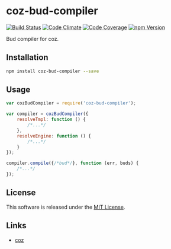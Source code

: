 coz-bud-compiler
==========

<!-- Badge Start -->
<a name="badges"></a>

[![Build Status][bd_travis_shield_url]][bd_travis_url]
[![Code Climate][bd_codeclimate_shield_url]][bd_codeclimate_url]
[![Code Coverage][bd_codeclimate_coverage_shield_url]][bd_codeclimate_url]
[![npm Version][bd_npm_shield_url]][bd_npm_url]

[bd_repo_url]: https://github.com/coz-repo/coz-bud-compiler
[bd_travis_url]: http://travis-ci.org/coz-repo/coz-bud-compiler
[bd_travis_shield_url]: http://img.shields.io/travis/coz-repo/coz-bud-compiler.svg?style=flat
[bd_license_url]: https://github.com/coz-repo/coz-bud-compiler/blob/master/LICENSE
[bd_codeclimate_url]: http://codeclimate.com/github/coz-repo/coz-bud-compiler
[bd_codeclimate_shield_url]: http://img.shields.io/codeclimate/github/coz-repo/coz-bud-compiler.svg?style=flat
[bd_codeclimate_coverage_shield_url]: http://img.shields.io/codeclimate/coverage/github/coz-repo/coz-bud-compiler.svg?style=flat
[bd_gemnasium_url]: https://gemnasium.com/coz-repo/coz-bud-compiler
[bd_gemnasium_shield_url]: https://gemnasium.com/coz-repo/coz-bud-compiler.svg
[bd_npm_url]: http://www.npmjs.org/package/coz-bud-compiler
[bd_npm_shield_url]: http://img.shields.io/npm/v/coz-bud-compiler.svg?style=flat

<!-- Badge End -->


<!-- Description Start -->
<a name="description"></a>

Bud compiler for coz.

<!-- Description End -->



<!-- Sections Start -->
<a name="sections"></a>

Installation
-----

```bash
npm install coz-bud-compiler --save
```

Usage
----

```javascript
var cozBudCompiler = require('coz-bud-compiler');

var compiler = cozBudCompiler({
    resolveTmpl: function () {
        /*...*/
    },
    resolveEngine: function () {
        /*...*/
    }
});

compiler.compile({/*bud*/}, function (err, buds) {
    /*...*/
});
```

<!-- Sections Start -->


<!-- LICENSE Start -->
<a name="license"></a>

License
-------
This software is released under the [MIT License](https://github.com/coz-repo/coz-bud-compiler/blob/master/LICENSE).

<!-- LICENSE End -->


<!-- Links Start -->
<a name="links"></a>

Links
------

+ [coz](https://github.com/coz-repo/coz)

<!-- Links End -->
